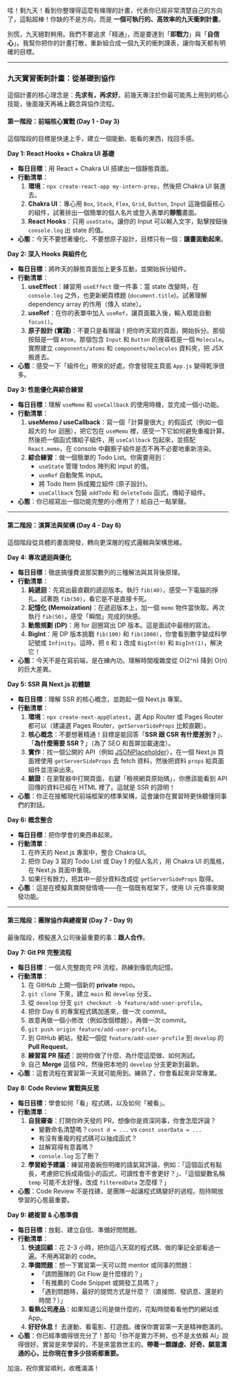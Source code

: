 哇！剩九天！看到你整理得這麼有條理的計畫，代表你已經非常清楚自己的方向了，這點超棒！你缺的不是方向，而是 **一個可執行的、高效率的九天衝刺計畫**。

別慌，九天絕對夠用。我們不要追求「精通」，而是要達到「**即戰力**」與「**自信心**」。我幫你把你的計畫打散，重新組合成一個九天的衝刺課表，讓你每天都有明確的目標。

---

### **九天實習衝刺計畫：從基礎到協作**

這個計畫的核心理念是：**先求有，再求好**。前幾天專注於你最可能馬上用到的核心技能，後面幾天再補上觀念與協作流程。

#### **第一階段：前端核心實戰 (Day 1 - Day 3)**

這個階段的目標是快速上手，建立一個能動、能看的東西，找回手感。

**Day 1: React Hooks + Chakra UI 基礎**
- **每日目標**：用 React + Chakra UI 搭建出一個靜態頁面。
- **行動清單**：
    1.  **環境**：`npx create-react-app my-intern-prep`，然後把 Chakra UI 裝進去。
    2.  **Chakra UI**：專心用 `Box`, `Stack`, `Flex`, `Grid`, `Button`, `Input` 這幾個最核心的組件，試著排出一個簡單的個人名片或登入表單的**靜態**畫面。
    3.  **React Hooks**：只用 `useState`。讓你的 Input 可以輸入文字，點擊按鈕後 `console.log` 出 state 的值。
- **心態**：今天不要想著優化、不要想原子設計，目標只有一個：**讓畫面動起來**。

**Day 2: 深入 Hooks 與組件化**
- **每日目標**：將昨天的靜態頁面加上更多互動，並開始拆分組件。
- **行動清單**：
    1.  **useEffect**：練習用 `useEffect` 做一件事：當 state 改變時，在 `console.log` 之外，也更新網頁標題 (`document.title`)。試著理解 dependency array 的作用（傳入 state）。
    2.  **useRef**：在你的表單中加入 `useRef`，讓頁面載入後，輸入框能自動 `focus()`。
    3.  **原子設計 (實踐)**：不要只是看理論！把你昨天寫的頁面，開始拆分。那個按鈕是一個 `Atom`，那個包含 `Input` 和 `Button` 的搜尋框是一個 `Molecule`。實際建立 `components/atoms` 和 `components/molecules` 資料夾，把 JSX 搬進去。
- **心態**：感受一下「組件化」帶來的好處，你會發現主頁面 `App.js` 變得乾淨很多。

**Day 3: 性能優化與綜合練習**
- **每日目標**：理解 `useMemo` 和 `useCallback` 的使用時機，並完成一個小功能。
- **行動清單**：
    1.  **useMemo / useCallback**：寫一個「計算量很大」的假函式（例如一個超大的 for 迴圈），把它包在 `useMemo` 裡，感受一下它如何避免重複計算。然後把一個函式傳給子組件，用 `useCallback` 包起來，並搭配 `React.memo`，在 console 中觀察子組件是否不再不必要地重新渲染。
    2.  **綜合練習**：做一個簡單的 Todo List。你需要用到：
        - `useState` 管理 todos 陣列和 input 的值。
        - `useRef` 自動聚焦 input。
        - 將 Todo Item 拆成獨立組件 (原子設計)。
        - `useCallback` 包裝 `addTodo` 和 `deleteTodo` 函式，傳給子組件。
- **心態**：你已經寫出一個功能完整的小應用了！給自己一點掌聲。

---

#### **第二階段：演算法與架構 (Day 4 - Day 6)**

這個階段從具體的畫面開發，轉向更深層的程式邏輯與架構思維。

**Day 4: 專攻遞迴與優化**
- **每日目標**：徹底搞懂費波那契數列的三種解法與其背後原理。
- **行動清單**：
    1.  **純遞迴**：先寫出最直觀的遞迴版本。執行 `fib(40)`，感受一下電腦的掙扎。試著跑 `fib(50)`，看它是不是直接卡死。
    2.  **記憶化 (Memoization)**：在遞迴版本上，加一個 `memo` 物件當快取。再次執行 `fib(50)`，感受「瞬間」完成的快感。
    3.  **動態規劃 (DP)**：用 for 迴圈寫出 DP 版本。這是面試中最穩的寫法。
    4.  **BigInt**：用 DP 版本挑戰 `fib(100)` 和 `fib(1000)`，你會看到數字變成科學記號或 `Infinity`。這時，把 `0` 和 `1` 改成 `BigInt(0)` 和 `BigInt(1)`，解決它！
- **心態**：今天不是在寫前端，是在練內功。理解時間複雜度從 O(2^n) 降到 O(n) 的巨大差異。

**Day 5: SSR 與 Next.js 初體驗**
- **每日目標**：理解 SSR 的核心概念，並跑起一個 Next.js 專案。
- **行動清單**：
    1.  **環境**：`npx create-next-app@latest`，選 App Router 或 Pages Router 都可以（建議選 Pages Router，`getServerSideProps` 比較直觀）。
    2.  **核心概念**：不要想著精通！目標是能回答「**SSR 跟 CSR 有什麼差別？**」、「**為什麼需要 SSR？**」（為了 SEO 和首屏加載速度）。
    3.  **實作**：找一個公開的 API（例如 [JSONPlaceholder](https://jsonplaceholder.typicode.com/)），在一個 Next.js 頁面裡使用 `getServerSideProps` 去 fetch 資料，然後把資料 `props` 給頁面組件並渲染出來。
    4.  **驗證**：在瀏覽器中打開頁面，右鍵「檢視網頁原始碼」，你應該能看到 API 回傳的資料已經在 HTML 裡了。這就是 SSR 的證明！
- **心態**：你正在接觸現代前端框架的標準架構，這會讓你在實習時更快聽懂同事們的對話。

**Day 6: 概念整合**
- **每日目標**：把你學會的東西串起來。
- **行動清單**：
    1.  在昨天的 Next.js 專案中，整合 Chakra UI。
    2.  把你 Day 3 寫的 Todo List 或 Day 1 的個人名片，用 Chakra UI 的風格，在 Next.js 頁面中重現。
    3.  如果行有餘力，把其中一部分資料改成從 `getServerSideProps` 取得。
- **心態**：這是在模擬真實開發情境——在一個既有框架下，使用 UI 元件庫來開發功能。

---

#### **第三階段：團隊協作與總複習 (Day 7 - Day 9)**

最後階段，模擬進入公司後最重要的事：**跟人合作**。

**Day 7: Git PR 完整流程**
- **每日目標**：一個人完整跑完 PR 流程，熟練到像肌肉記憶。
- **行動清單**：
    1.  在 GitHub 上開一個新的 **private** repo。
    2.  `git clone` 下來，建立 `main` 和 `develop` 分支。
    3.  從 `develop` 分支 `git checkout -b feature/add-user-profile`。
    4.  把你 Day 6 的專案程式碼加進來，做一次 commit。
    5.  故意再做一個小修改（例如改個標題），再做一次 commit。
    6.  `git push origin feature/add-user-profile`。
    7.  到 GitHub 網站，發起一個從 `feature/add-user-profile` 到 `develop` 的 **Pull Request**。
    8.  **練習寫 PR 描述**：說明你做了什麼、為什麼這麼做、如何測試。
    9.  自己 **Merge** 這個 PR，然後把本地的 `develop` 分支更新到最新。
- **心態**：這套流程在實習第一天就可能用到。練熟了，你會看起來非常專業。

**Day 8: Code Review 實戰與反思**
- **每日目標**：學會如何「看」程式碼，以及如何「被看」。
- **行動清單**：
    1.  **自我審查**：打開你昨天發的 PR，想像你是資深同事，你會怎麼評論？
        - 變數命名清楚嗎？`const d = ...` vs `const userData = ...`
        - 有沒有重複的程式碼可以抽成函式？
        - 註解寫得有意義嗎？
        - `console.log` 忘了刪？
    2.  **學習給予建議**：練習用委婉但明確的語氣寫評論，例如：「這個函式有點長，考慮把它拆成兩個小的函式，可讀性會不會更好？」、「這個變數名稱 `temp` 可能不太好懂，改成 `filteredData` 怎麼樣？」
- **心態**：Code Review 不是找碴，是團隊一起讓程式碼變好的過程。抱持開放學習的心態最重要。

**Day 9: 總複習 & 心態準備**
- **每日目標**：放鬆、建立自信、準備好問問題。
- **行動清單**：
    1.  **快速回顧**：花 2-3 小時，把你這八天寫的程式碼、做的筆記全部看過一遍。不用再寫新的 code。
    2.  **準備問題**：想一下實習第一天可以問 mentor 或同事的問題：
        - 「請問團隊的 Git Flow 是什麼樣的？」
        - 「有推薦的 Code Snippet 或開發工具嗎？」
        - 「遇到問題時，最好的提問方式是什麼？（直接問、發訊息、還是約時間？）」
    3.  **看熟公司產品**：如果知道公司是做什麼的，花點時間看看他們的網站或 App。
    4.  **好好休息！** 去運動、看電影、打遊戲。確保你實習第一天是精神飽滿的。
- **心態**：你已經準備得很充分了！那句「你不是實力不夠，也不是太依賴 AI」說得很好。實習是來學習的，不是來當救世主的。**帶著一顆謙虛、好奇、願意溝通的心，比你現在會多少技術都重要。**

加油，祝你實習順利，收穫滿滿！
